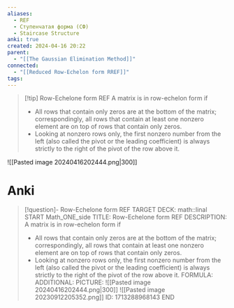 ```yaml
---
aliases:
  - REF
  - Ступенчатая форма (СФ)
  - Staircase Structure
anki: true
created: 2024-04-16 20:22
parent:
  - "[[The Gaussian Elimination Method]]"
connected:
  - "[[Reduced Row-Echelon form RREF]]"
tags:
---
```


> [!tip] Row-Echelone form REF
A matrix is in row-echelon form if
> - All rows that contain only zeros are at the bottom of the matrix; correspondingly, all rows that contain at least one nonzero element are on top of rows that contain only zeros.
> - Looking at nonzero rows only, the first nonzero number from the left (also called the pivot or the leading coefficient) is always strictly to the right of the pivot of the row above it.

![[Pasted image 20240416202444.png|300]]

# Anki
> [!question]- Row-Echelone form REF
TARGET DECK: math::linal
START
Math_ONE_side
TITLE: Row-Echelone form REF
DESCRIPTION: 
A matrix is in row-echelon form if
> - All rows that contain only zeros are at the bottom of the matrix; correspondingly, all rows that contain at least one nonzero element are on top of rows that contain only zeros.
> - Looking at nonzero rows only, the first nonzero number from the left (also called the pivot or the leading coefficient) is always strictly to the right of the pivot of the row above it.
FORMULA: 
ADDITIONAL:
PICTURE: ![[Pasted image 20240416202444.png|300]]
![[Pasted image 20230912205352.png]]
ID: 1713288968143
END